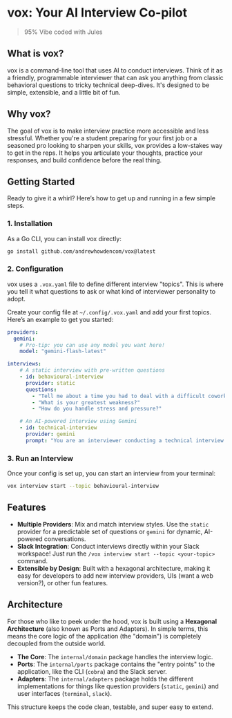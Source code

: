 # vox: Your AI Interview Co-pilot
> 95% Vibe coded with Jules

## What is vox?
vox is a command-line tool that uses AI to conduct interviews. Think of it as a friendly, programmable interviewer that can ask you anything from classic behavioral questions to tricky technical deep-dives. It's designed to be simple, extensible, and a little bit of fun.

## Why vox?
The goal of vox is to make interview practice more accessible and less stressful. Whether you're a student preparing for your first job or a seasoned pro looking to sharpen your skills, vox provides a low-stakes way to get in the reps. It helps you articulate your thoughts, practice your responses, and build confidence before the real thing.

## Getting Started
Ready to give it a whirl? Here’s how to get up and running in a few simple steps.

### 1. Installation
As a Go CLI, you can install vox directly:
```bash
go install github.com/andrewhowdencom/vox@latest
```

### 2. Configuration
vox uses a `.vox.yaml` file to define different interview "topics". This is where you tell it what questions to ask or what kind of interviewer personality to adopt.

Create your config file at `~/.config/.vox.yaml` and add your first topics. Here’s an example to get you started:

```yaml
providers:
  gemini:
    # Pro-tip: you can use any model you want here!
    model: "gemini-flash-latest"

interviews:
    # A static interview with pre-written questions
    - id: behavioural-interview
      provider: static
      questions:
        - "Tell me about a time you had to deal with a difficult coworker."
        - "What is your greatest weakness?"
        - "How do you handle stress and pressure?"

    # An AI-powered interview using Gemini
    - id: technical-interview
      provider: gemini
      prompt: "You are an interviewer conducting a technical interview for a Senior Software Engineer position."
```

### 3. Run an Interview
Once your config is set up, you can start an interview from your terminal:

```bash
vox interview start --topic behavioural-interview
```

## Features
- **Multiple Providers**: Mix and match interview styles. Use the `static` provider for a predictable set of questions or `gemini` for dynamic, AI-powered conversations.
- **Slack Integration**: Conduct interviews directly within your Slack workspace! Just run the `/vox interview start --topic <your-topic>` command.
- **Extensible by Design**: Built with a hexagonal architecture, making it easy for developers to add new interview providers, UIs (want a web version?), or other fun features.

## Architecture
For those who like to peek under the hood, vox is built using a **Hexagonal Architecture** (also known as Ports and Adapters). In simple terms, this means the core logic of the application (the "domain") is completely decoupled from the outside world.

- **The Core**: The `internal/domain` package handles the interview logic.
- **Ports**: The `internal/ports` package contains the "entry points" to the application, like the CLI (`cobra`) and the Slack server.
- **Adapters**: The `internal/adapters` package holds the different implementations for things like question providers (`static`, `gemini`) and user interfaces (`terminal`, `slack`).

This structure keeps the code clean, testable, and super easy to extend.

